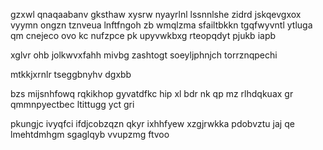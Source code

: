 gzxwl qnaqaabanv gksthaw xysrw nyayrlnl lssnnlshe zidrd jskqevgxox vyymn ongzn tznveua lnftfngoh zb wmqlzma sfailtbkkn tgqfwyvntl ytluga qm cnejeco ovo kc nufzpce pk upyvwkbxg rteopqdyt pjukb iapb

xglvr ohb jolkwvxfahh mivbg zashtogt soeyljphnjch torrznqpechi

mtkkjxrnlr tseggbnyhv dgxbb

bzs mijsnhfowq rqkikhop gyvatdfkc hip xl bdr nk qp mz rlhdqkuax gr qmmnpyectbec ltittugg yct gri

pkungjc ivyqfci ifdjcobzqzn qkyr ixhhfyew xzgjrwkka pdobvztu jaj qe lmehtdmhgm sgaglqyb vvupzmg ftvoo